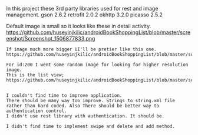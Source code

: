 In this project these 3rd party libraries used for rest and image management.
gson 2.6.2
retrofit 2.0.2
okhttp 3.2.0
picasso 2.5.2

Default image is small so it looks like these in detail activity.
    https://github.com/huseyinjkilic/androidBookShoppingList/blob/master/screenshot/Screenshot_1506877833.png
    
    If image much more bigger UI'll be pretier like this one.
    https://github.com/huseyinjkilic/androidBookShoppingList/blob/master/screenshot/Screenshot_1506882548.png
    
    For id:200 I went some random image for looking for higher resolution image.
    This is the list view;
    https://github.com/huseyinjkilic/androidBookShoppingList/blob/master/screenshot/Screenshot_1506882484.png
    
    
    I couldn't find time to improve application.
    There should be many way too improve. Strings to string.xml file rather than hard coded. Also There should be better way to authentication control. 
    I didn't use rest library with authentication. It should be.
    
    I didn't find time to implement swipe and delete and add method. 
   
